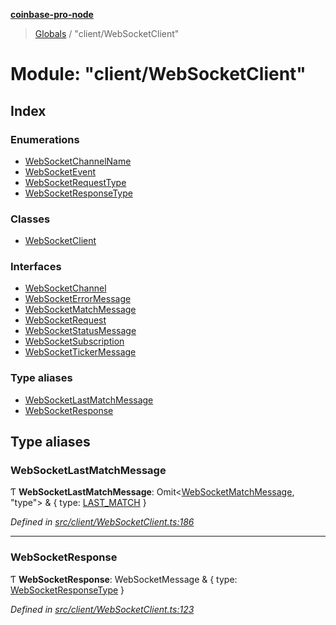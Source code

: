 **[coinbase-pro-node](../README.md)**

> [Globals](../globals.md) / "client/WebSocketClient"

# Module: "client/WebSocketClient"

## Index

### Enumerations

- [WebSocketChannelName](../enums/_client_websocketclient_.websocketchannelname.md)
- [WebSocketEvent](../enums/_client_websocketclient_.websocketevent.md)
- [WebSocketRequestType](../enums/_client_websocketclient_.websocketrequesttype.md)
- [WebSocketResponseType](../enums/_client_websocketclient_.websocketresponsetype.md)

### Classes

- [WebSocketClient](../classes/_client_websocketclient_.websocketclient.md)

### Interfaces

- [WebSocketChannel](../interfaces/_client_websocketclient_.websocketchannel.md)
- [WebSocketErrorMessage](../interfaces/_client_websocketclient_.websocketerrormessage.md)
- [WebSocketMatchMessage](../interfaces/_client_websocketclient_.websocketmatchmessage.md)
- [WebSocketRequest](../interfaces/_client_websocketclient_.websocketrequest.md)
- [WebSocketStatusMessage](../interfaces/_client_websocketclient_.websocketstatusmessage.md)
- [WebSocketSubscription](../interfaces/_client_websocketclient_.websocketsubscription.md)
- [WebSocketTickerMessage](../interfaces/_client_websocketclient_.websockettickermessage.md)

### Type aliases

- [WebSocketLastMatchMessage](_client_websocketclient_.md#websocketlastmatchmessage)
- [WebSocketResponse](_client_websocketclient_.md#websocketresponse)

## Type aliases

### WebSocketLastMatchMessage

Ƭ **WebSocketLastMatchMessage**: Omit<[WebSocketMatchMessage](../interfaces/_client_websocketclient_.websocketmatchmessage.md), \"type\"\> & { type: [LAST_MATCH](../enums/_client_websocketclient_.websocketresponsetype.md#last_match) }

_Defined in [src/client/WebSocketClient.ts:186](https://github.com/bennycode/coinbase-pro-node/blob/e431220/src/client/WebSocketClient.ts#L186)_

---

### WebSocketResponse

Ƭ **WebSocketResponse**: WebSocketMessage & { type: [WebSocketResponseType](../enums/_client_websocketclient_.websocketresponsetype.md) }

_Defined in [src/client/WebSocketClient.ts:123](https://github.com/bennycode/coinbase-pro-node/blob/e431220/src/client/WebSocketClient.ts#L123)_
